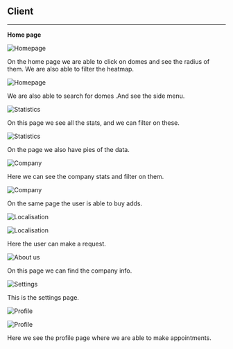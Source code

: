 <h2>Client</h2>

---

**Home page**

![Homepage](https://cdn.discordapp.com/attachments/1022428928247341061/1055793746136014888/image.png)

On the home page we are able to click on domes and see the radius of them. We are also able to filter the heatmap. 

![Homepage](https://cdn.discordapp.com/attachments/1022428928247341061/1055795621921030164/image.png)

We are also able to search for domes .And see the side menu. 

![Statistics](https://cdn.discordapp.com/attachments/1022428928247341061/1055798459447394354/image.png)

On this page we see all the stats, and we can filter on these.

![Statistics](https://cdn.discordapp.com/attachments/1022428928247341061/1055798880618422293/image.png)

On the page we also have pies of the data.

![Company](https://cdn.discordapp.com/attachments/1022428928247341061/1055800148455854100/image.png)

Here we can see the company stats and filter on them.

![Company](https://cdn.discordapp.com/attachments/1022428928247341061/1055800459048276068/image.png)

On the same page the user is able to buy adds.

![Localisation](https://cdn.discordapp.com/attachments/1022428928247341061/1055800864050270290/image.png)

![Localisation](https://cdn.discordapp.com/attachments/1022428928247341061/1055800964646445126/image.png)

Here the user can make a request.

![About us](https://cdn.discordapp.com/attachments/1022428928247341061/1055800964646445126/image.png)

On this page we can find the company info.

![Settings](https://cdn.discordapp.com/attachments/1022428928247341061/1055801463139483710/image.png)

This is the settings page.

![Profile](https://media.discordapp.net/attachments/1022428928247341061/1055801891637956658/image.png?width=1283&height=676)

![Profile](https://cdn.discordapp.com/attachments/1022428928247341061/1055801998278148107/image.png)

Here we see the profile page where we are able to make appointments.